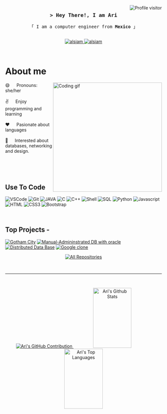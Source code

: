 
<!--
**Ari3839/Ari3839** is a ✨ _special_ ✨ repository because its `README.md` (this file) appears on your GitHub profile.

Here are some ideas to get you started:

- 🔭 I’m currently working on ...
- 🌱 I’m currently learning ...
- 👯 I’m looking to collaborate on ...
- 🤔 I’m looking for help with ...
- 💬 Ask me about ...
- 📫 How to reach me: ...
- 😄 Pronouns: ...
- ⚡ Fun fact: ...
-->

<a href="https://komarev.com/ghpvc/?username=Ari3839">
  <img align="right" src="https://komarev.com/ghpvc/?username=Ari3839&label=Visitors&color=7F3FBF&style=flat" alt="Profile visitor" />
</a>

<!-- Intro  -->
<h3 align="center">
        <samp>&gt; Hey There!, I am <b>Ari</b>
        </samp>
</h3>


<p align="center"> 
  <samp>
    「 I am a computer engineer from <b>Mexico</b> 」
    <br>
    <br>
  </samp>
</p>

<p align="center">
 <a href="[https://alsiam.com](https://saber-eyebrow-039.notion.site/Ariadna-L-zaro-s-Portfolio-f530daad11e24ad68c2f5761e02c6d1b)](https://saber-eyebrow-039.notion.site/Ariadna-L-zaro-s-Portfolio-f530daad11e24ad68c2f5761e02c6d1b" target="blank">
  <img src="https://img.shields.io/badge/Website-DC143C?style=for-the-badge&logo=medium&logoColor=white" alt="alsiam" />
 </a>
 <a href="[https://www.linkedin.com/in/ariadna-lazaro-martinez](https://www.linkedin.com/in/ariadna-lazaro-martinez)" target="_blank">
  <img src="https://img.shields.io/badge/LinkedIn-0077B5?style=for-the-badge&logo=linkedin&logoColor=white" alt="alsiam"/>
 </a>
</p>
<br />

<!-- About Section -->
 # About me
 
<p>
 <img align="right" width="350" src="/assets/programmer.gif" alt="Coding gif" />

 😄 &emsp; Pronouns: she/her<br/><br/>
 ✌️  &emsp; Enjoy programming and learning <br/><br/>
 ❤️ &emsp; Pasionate about languages <br/><br/>
 🔭 &emsp; Interested about databases, networking and design.

</p>

<br/>
<br/>
<br/>

## Use To Code
  ![VSCode](https://img.shields.io/badge/Visual_Studio-0078d7?style=for-the-badge&logo=visual%20studio&logoColor=white)
  ![Git](https://img.shields.io/badge/Git-F05032?style=for-the-badge&logo=git&logoColor=white)
  ![JAVA](https://img.shields.io/badge/JAVA-DC143C?style=for-the-badge&logo=java&logoColor=white)
  ![C](https://img.shields.io/badge/C-20232A?style=for-the-badge&logo=c&logoColor=white)
  ![C++](https://img.shields.io/badge/C++-593D88?style=for-the-badge&logo=c++&logoColor=white)
  ![Shell](https://img.shields.io/badge/Git-F05032?style=for-the-badge&logo=git&logoColor=white)
  ![SQL](https://img.shields.io/badge/sql-CC6699?style=for-the-badge&logo=sql&logoColor=white)
  ![Python](https://img.shields.io/badge/python-F0DB4F?style=for-the-badge&logo=python&logoColor=white)
  ![Javascript](https://img.shields.io/badge/Javascript-F0DB4F?style=for-the-badge&labelColor=black&logo=javascript&logoColor=F0DB4F)
  ![HTML](https://img.shields.io/badge/HTML5-E34F26?style=for-the-badge&logo=html5&logoColor=white)
  ![CSS3](https://img.shields.io/badge/CSS3-1572B6?style=for-the-badge&logo=css3&logoColor=white)
  ![Bootstrap](https://img.shields.io/badge/Bootstrap-563D7C?style=for-the-badge&logo=bootstrap&logoColor=white)

<br/>

## Top Projects -
[![Gotham City](https://github-readme-stats.vercel.app/api/pin/?username=Ari3839&repo=Gotham&border_color=7F3FBF&bg_color=0D1117&title_color=C9D1D9&text_color=8B949E&icon_color=7F3FBF)](https://github.com/Ari3839/Gotham)
[![Manual-Admininstrated DB with oracle](https://github-readme-stats.vercel.app/api/pin/?username=Ari3839&repo=BDAFinalProject&border_color=7F3FBF&bg_color=0D1117&title_color=C9D1D9&text_color=8B949E&icon_color=7F3FBF)](https://github.com/Ari3839/BDAFinalProject)
[![Distributed Data Base](https://github-readme-stats.vercel.app/api/pin/?username=Ari3839&repo=BDDFinalProject&border_color=7F3FBF&bg_color=0D1117&title_color=C9D1D9&text_color=8B949E&icon_color=7F3FBF)](https://github.com/Ari3839/BDDFinalProject)
[![Google clone](https://github-readme-stats.vercel.app/api/pin/?username=Ari3839&repo=GoogleClonePurple&border_color=7F3FBF&bg_color=0D1117&title_color=C9D1D9&text_color=8B949E&icon_color=7F3FBF)](https://github.com/Ari3839/GoogleClonePurple)

<p align="center">
  <a href="https://github.com/Ari3839?tab=repositories" target="_blank"><img alt="All Repositories" title="All Repositories" src="https://img.shields.io/badge/-All%20Repos-2962FF?style=for-the-badge&logo=koding&logoColor=white"/></a>
</p>

<br/>
<hr/>
<br/>

<p align="center">
  <a href="https://github.com/Ari3839">
    <img src="https://github-profile-summary-cards.vercel.app/api/cards/profile-details?username=Ari3839&theme=radical" alt="Ari's GitHub Contribution"/>
  </a>

<a> 
    <a href="https://github.com/Ari3839"><img alt="Ari's Github Stats" src="https://denvercoder1-github-readme-stats.vercel.app/api?username=Ari3839&show_icons=true&count_private=true&theme=react&border_color=7F3FBF&bg_color=0D1117&title_color=F85D7F&icon_color=F8D866" height="192px" width="49.5%"/></a>
  <a href="https://github.com/Ari3839"><img alt="Ari's Top Languages" src="https://denvercoder1-github-readme-stats.vercel.app/api/top-langs/?username=Ari3839&langs_count=8&layout=compact&theme=react&border_color=7F3FBF&bg_color=0D1117&title_color=F85D7F&icon_color=F8D866" height="192px" width="49.5%"/></a>
  <br/>
</a>

</p>
